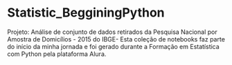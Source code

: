 # Statistic_BegginingPython
Projeto: Análise de conjunto de dados retirados da Pesquisa Nacional por Amostra de Domicílios - 2015 do IBGE-  Esta coleção de notebooks faz parte do início da minha jornada e foi gerado durante a Formação em Estatística com Python pela plataforma Alura.
